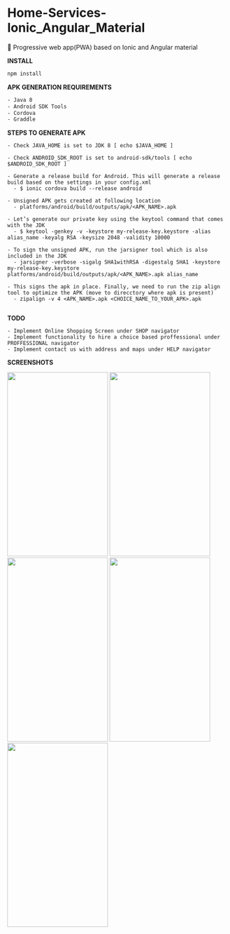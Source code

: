 # Home-Services-Ionic_Angular_Material

:crystal_ball: Progressive web app(PWA) based on Ionic and Angular material


**INSTALL**

```bash
npm install
```

**APK GENERATION REQUIREMENTS**

```bash
- Java 8
- Android SDK Tools
- Cordova
- Graddle
```


**STEPS TO GENERATE APK**

```
- Check JAVA_HOME is set to JDK 8 [ echo $JAVA_HOME ]

- Check ANDROID_SDK_ROOT is set to android-sdk/tools [ echo $ANDROID_SDK_ROOT ]

- Generate a release build for Android. This will generate a release build based on the settings in your config.xml
  - $ ionic cordova build --release android
  
- Unsigned APK gets created at following location
  - platforms/android/build/outputs/apk/<APK_NAME>.apk

- Let’s generate our private key using the keytool command that comes with the JDK
  - $ keytool -genkey -v -keystore my-release-key.keystore -alias alias_name -keyalg RSA -keysize 2048 -validity 10000
  
- To sign the unsigned APK, run the jarsigner tool which is also included in the JDK
  - jarsigner -verbose -sigalg SHA1withRSA -digestalg SHA1 -keystore my-release-key.keystore platforms/android/build/outputs/apk/<APK_NAME>.apk alias_name

- This signs the apk in place. Finally, we need to run the zip align tool to optimize the APK (move to direcctory where apk is present)
  - zipalign -v 4 <APK_NAME>.apk <CHOICE_NAME_TO_YOUR_APK>.apk
  
```

**TODO**

```
- Implement Online Shopping Screen under SHOP navigator
- Implement functionality to hire a choice based proffessional under PROFFESSIONAL navigator
- Implement contact us with address and maps under HELP navigator
```


**SCREENSHOTS**

<img src="https://user-images.githubusercontent.com/22116109/64062199-5daa8280-cc01-11e9-866a-b13202ef14b4.png" width="230" height="420"> <img src="https://user-images.githubusercontent.com/22116109/64062173-13c19c80-cc01-11e9-89d9-c791bdb4a004.png" width="230" height="420">
<img src="https://user-images.githubusercontent.com/22116109/64062176-1623f680-cc01-11e9-9499-b65799754794.png" width="230" height="420">
<img src="https://user-images.githubusercontent.com/22116109/64062178-17edba00-cc01-11e9-9489-2766c261ea35.png" width="230" height="420">
<img src="https://user-images.githubusercontent.com/22116109/64062179-191ee700-cc01-11e9-9b27-ebd39555a930.png" width="230" height="420">

